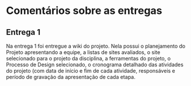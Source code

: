 
# Comentários sobre as entregas

## Entrega 1

Na entrega 1 foi entregue a wiki do projeto. Nela possui o planejamento do Projeto apresentando a equipe, a listas de sites avaliados, o site selecionado para o projeto da disciplina, a ferramentas do projeto, o Processo de Design selecionado, o cronograma detalhado das atividades do projeto (com data de início e fim de cada atividade, responsáveis e período de gravação da apresentação de cada etapa.
